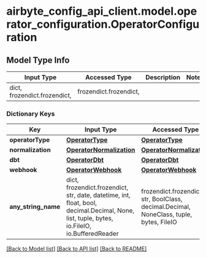 # airbyte_config_api_client.model.operator_configuration.OperatorConfiguration

## Model Type Info
Input Type | Accessed Type | Description | Notes
------------ | ------------- | ------------- | -------------
dict, frozendict.frozendict,  | frozendict.frozendict,  |  | 

### Dictionary Keys
Key | Input Type | Accessed Type | Description | Notes
------------ | ------------- | ------------- | ------------- | -------------
**operatorType** | [**OperatorType**](OperatorType.md) | [**OperatorType**](OperatorType.md) |  | 
**normalization** | [**OperatorNormalization**](OperatorNormalization.md) | [**OperatorNormalization**](OperatorNormalization.md) |  | [optional] 
**dbt** | [**OperatorDbt**](OperatorDbt.md) | [**OperatorDbt**](OperatorDbt.md) |  | [optional] 
**webhook** | [**OperatorWebhook**](OperatorWebhook.md) | [**OperatorWebhook**](OperatorWebhook.md) |  | [optional] 
**any_string_name** | dict, frozendict.frozendict, str, date, datetime, int, float, bool, decimal.Decimal, None, list, tuple, bytes, io.FileIO, io.BufferedReader | frozendict.frozendict, str, BoolClass, decimal.Decimal, NoneClass, tuple, bytes, FileIO | any string name can be used but the value must be the correct type | [optional]

[[Back to Model list]](../../README.md#documentation-for-models) [[Back to API list]](../../README.md#documentation-for-api-endpoints) [[Back to README]](../../README.md)

